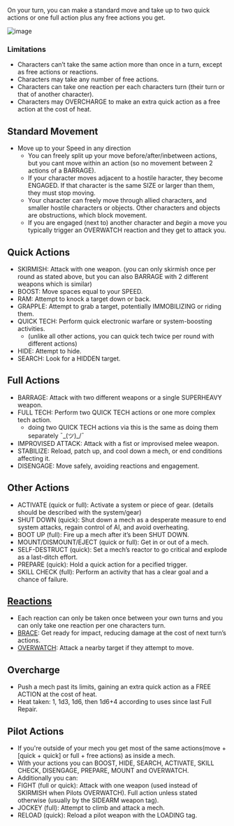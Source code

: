 On your turn, you can make a standard move and take up to two quick actions or one full action plus any free actions you get.


![image](https://user-images.githubusercontent.com/10684874/136700565-b103ecac-ecb8-4484-9dc8-e7038726a392.png)

### Limitations
- Characters can’t take the same action more than once in a turn, except as free actions or reactions.
- Characters may take any number of free actions.
- Characters can take one reaction per each characters turn (their turn or that of another character).
- Characters may OVERCHARGE to make an extra quick action as a free action at the cost of heat.

## Standard Movement
- Move up to your Speed in any direction
  - You can freely split up your move before/after/inbetween actions, but you cant move within an action (so no movement between 2 actions of a BARRAGE).
  - If your character moves adjacent to a hostile haracter, they become ENGAGED. If that character is the same SIZE or larger than them, they must stop moving.
  - Your character can freely move through allied characters, and smaller hostile characters or objects. Other characters and objects are obstructions, which block movement.
  - If you are engaged (next to) another character and *begin* a move you typically trigger an OVERWATCH reaction and they get to attack you.

## Quick Actions
- SKIRMISH: Attack with one weapon. (you can only skirmish once per round as stated above, but you can also BARRAGE with 2 different weapons which is similar)
- BOOST: Move spaces equal to your SPEED.
- RAM: Attempt to knock a target down or back.
- GRAPPLE: Attempt to grab a target, potentially IMMOBILIZING or riding them.
- QUICK TECH: Perform quick electronic warfare or system-boosting activities. 
  - (unlike all other actions, you can quick tech twice per round with different actions)
- HIDE: Attempt to hide.
- SEARCH: Look for a HIDDEN target.

## Full Actions
- BARRAGE: Attack with two different weapons or a single SUPERHEAVY weapon.
- FULL TECH: Perform two QUICK TECH actions or one more complex tech action.
  - doing two QUICK TECH actions via this is the same as doing them separately ¯\_(ツ)_/¯
- IMPROVISED ATTACK: Attack with a fist or improvised melee weapon.
- STABILIZE: Reload, patch up, and cool down a mech, or end conditions affecting it.
- DISENGAGE: Move safely, avoiding reactions and engagement.

## Other Actions
- ACTIVATE (quick or full): Activate a system or piece of gear. (details should be described with the system/gear)
- SHUT DOWN (quick): Shut down a mech as a desperate measure to end system attacks, regain control of AI, and avoid overheating.
- BOOT UP (full): Fire up a mech after it’s been SHUT DOWN.
- MOUNT/DISMOUNT/EJECT (quick or full): Get in or out of a mech.
- SELF-DESTRUCT (quick): Set a mech’s reactor to go critical and explode as a last-ditch effort.
- PREPARE (quick): Hold a quick action for a pecified trigger.
- SKILL CHECK (full): Perform an activity that has a clear goal and a chance of failure.

## [Reactions](./reactions.md)
  - Each reaction can only be taken once between your own turns and you can only take one reaction per one characters turn.
- [BRACE](./reactions.md#BRACE): Get ready for impact, reducing damage at the cost of next turn’s actions.
- [OVERWATCH](./reactions.md#OVERWATCH): Attack a nearby target if they attempt to move.

## Overcharge
- Push a mech past its limits, gaining an extra quick action as a FREE ACTION at the cost of heat.
- Heat taken: 1, 1d3, 1d6, then 1d6+4 according to uses since last Full Repair.

## Pilot Actions
- If you're outside of your mech you get most of the same actions(move + \[quick + quick\] or full + free actions) as inside a mech.
- With your actions you can BOOST, HIDE, SEARCH, ACTIVATE, SKILL CHECK, DISENGAGE, PREPARE, MOUNT and OVERWATCH.
- Additionally you can:
- FIGHT (full or quick): Attack with one weapon (used instead of SKIRMISH when Pilots OVERWATCH). Full action unless stated otherwise (usually by the SIDEARM weapon tag).
- JOCKEY (full): Attempt to climb and attack a mech.
- RELOAD (quick): Reload a pilot weapon with the
LOADING tag.
